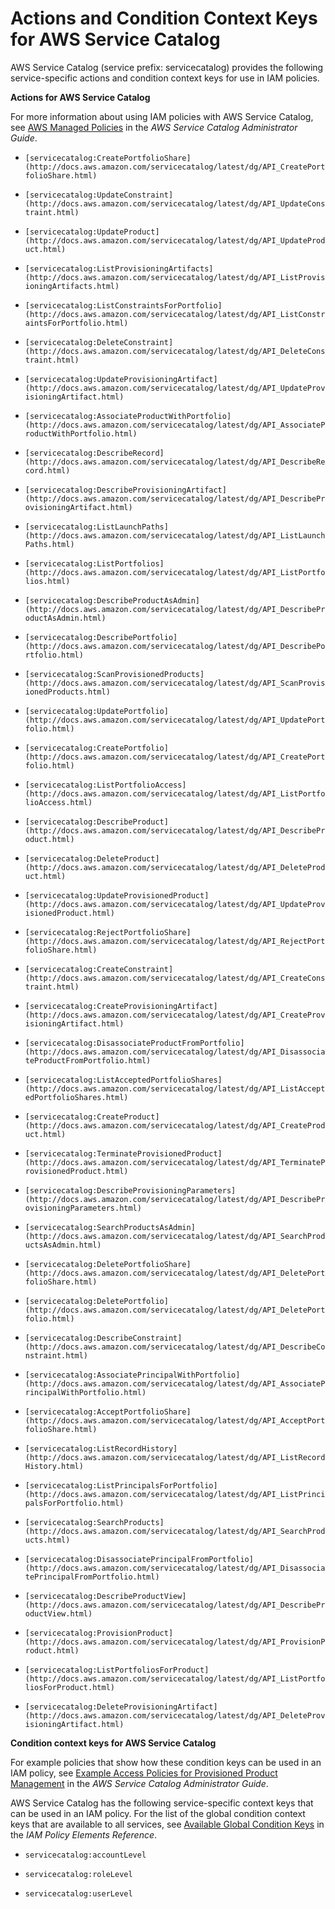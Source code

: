 # Actions and Condition Context Keys for AWS Service Catalog<a name="list_servicecatalog"></a>

AWS Service Catalog \(service prefix: servicecatalog\) provides the following service\-specific actions and condition context keys for use in IAM policies\.

**Actions for AWS Service Catalog**

For more information about using IAM policies with AWS Service Catalog, see [AWS Managed Policies](http://docs.aws.amazon.com/servicecatalog/latest/adminguide/permissions-managed-policies.html) in the *AWS Service Catalog Administrator Guide*\.

+ `[servicecatalog:CreatePortfolioShare](http://docs.aws.amazon.com/servicecatalog/latest/dg/API_CreatePortfolioShare.html)`

+ `[servicecatalog:UpdateConstraint](http://docs.aws.amazon.com/servicecatalog/latest/dg/API_UpdateConstraint.html)`

+ `[servicecatalog:UpdateProduct](http://docs.aws.amazon.com/servicecatalog/latest/dg/API_UpdateProduct.html)`

+ `[servicecatalog:ListProvisioningArtifacts](http://docs.aws.amazon.com/servicecatalog/latest/dg/API_ListProvisioningArtifacts.html)`

+ `[servicecatalog:ListConstraintsForPortfolio](http://docs.aws.amazon.com/servicecatalog/latest/dg/API_ListConstraintsForPortfolio.html)`

+ `[servicecatalog:DeleteConstraint](http://docs.aws.amazon.com/servicecatalog/latest/dg/API_DeleteConstraint.html)`

+ `[servicecatalog:UpdateProvisioningArtifact](http://docs.aws.amazon.com/servicecatalog/latest/dg/API_UpdateProvisioningArtifact.html)`

+ `[servicecatalog:AssociateProductWithPortfolio](http://docs.aws.amazon.com/servicecatalog/latest/dg/API_AssociateProductWithPortfolio.html)`

+ `[servicecatalog:DescribeRecord](http://docs.aws.amazon.com/servicecatalog/latest/dg/API_DescribeRecord.html)`

+ `[servicecatalog:DescribeProvisioningArtifact](http://docs.aws.amazon.com/servicecatalog/latest/dg/API_DescribeProvisioningArtifact.html)`

+ `[servicecatalog:ListLaunchPaths](http://docs.aws.amazon.com/servicecatalog/latest/dg/API_ListLaunchPaths.html)`

+ `[servicecatalog:ListPortfolios](http://docs.aws.amazon.com/servicecatalog/latest/dg/API_ListPortfolios.html)`

+ `[servicecatalog:DescribeProductAsAdmin](http://docs.aws.amazon.com/servicecatalog/latest/dg/API_DescribeProductAsAdmin.html)`

+ `[servicecatalog:DescribePortfolio](http://docs.aws.amazon.com/servicecatalog/latest/dg/API_DescribePortfolio.html)`

+ `[servicecatalog:ScanProvisionedProducts](http://docs.aws.amazon.com/servicecatalog/latest/dg/API_ScanProvisionedProducts.html)`

+ `[servicecatalog:UpdatePortfolio](http://docs.aws.amazon.com/servicecatalog/latest/dg/API_UpdatePortfolio.html)`

+ `[servicecatalog:CreatePortfolio](http://docs.aws.amazon.com/servicecatalog/latest/dg/API_CreatePortfolio.html)`

+ `[servicecatalog:ListPortfolioAccess](http://docs.aws.amazon.com/servicecatalog/latest/dg/API_ListPortfolioAccess.html)`

+ `[servicecatalog:DescribeProduct](http://docs.aws.amazon.com/servicecatalog/latest/dg/API_DescribeProduct.html)`

+ `[servicecatalog:DeleteProduct](http://docs.aws.amazon.com/servicecatalog/latest/dg/API_DeleteProduct.html)`

+ `[servicecatalog:UpdateProvisionedProduct](http://docs.aws.amazon.com/servicecatalog/latest/dg/API_UpdateProvisionedProduct.html)`

+ `[servicecatalog:RejectPortfolioShare](http://docs.aws.amazon.com/servicecatalog/latest/dg/API_RejectPortfolioShare.html)`

+ `[servicecatalog:CreateConstraint](http://docs.aws.amazon.com/servicecatalog/latest/dg/API_CreateConstraint.html)`

+ `[servicecatalog:CreateProvisioningArtifact](http://docs.aws.amazon.com/servicecatalog/latest/dg/API_CreateProvisioningArtifact.html)`

+ `[servicecatalog:DisassociateProductFromPortfolio](http://docs.aws.amazon.com/servicecatalog/latest/dg/API_DisassociateProductFromPortfolio.html)`

+ `[servicecatalog:ListAcceptedPortfolioShares](http://docs.aws.amazon.com/servicecatalog/latest/dg/API_ListAcceptedPortfolioShares.html)`

+ `[servicecatalog:CreateProduct](http://docs.aws.amazon.com/servicecatalog/latest/dg/API_CreateProduct.html)`

+ `[servicecatalog:TerminateProvisionedProduct](http://docs.aws.amazon.com/servicecatalog/latest/dg/API_TerminateProvisionedProduct.html)`

+ `[servicecatalog:DescribeProvisioningParameters](http://docs.aws.amazon.com/servicecatalog/latest/dg/API_DescribeProvisioningParameters.html)`

+ `[servicecatalog:SearchProductsAsAdmin](http://docs.aws.amazon.com/servicecatalog/latest/dg/API_SearchProductsAsAdmin.html)`

+ `[servicecatalog:DeletePortfolioShare](http://docs.aws.amazon.com/servicecatalog/latest/dg/API_DeletePortfolioShare.html)`

+ `[servicecatalog:DeletePortfolio](http://docs.aws.amazon.com/servicecatalog/latest/dg/API_DeletePortfolio.html)`

+ `[servicecatalog:DescribeConstraint](http://docs.aws.amazon.com/servicecatalog/latest/dg/API_DescribeConstraint.html)`

+ `[servicecatalog:AssociatePrincipalWithPortfolio](http://docs.aws.amazon.com/servicecatalog/latest/dg/API_AssociatePrincipalWithPortfolio.html)`

+ `[servicecatalog:AcceptPortfolioShare](http://docs.aws.amazon.com/servicecatalog/latest/dg/API_AcceptPortfolioShare.html)`

+ `[servicecatalog:ListRecordHistory](http://docs.aws.amazon.com/servicecatalog/latest/dg/API_ListRecordHistory.html)`

+ `[servicecatalog:ListPrincipalsForPortfolio](http://docs.aws.amazon.com/servicecatalog/latest/dg/API_ListPrincipalsForPortfolio.html)`

+ `[servicecatalog:SearchProducts](http://docs.aws.amazon.com/servicecatalog/latest/dg/API_SearchProducts.html)`

+ `[servicecatalog:DisassociatePrincipalFromPortfolio](http://docs.aws.amazon.com/servicecatalog/latest/dg/API_DisassociatePrincipalFromPortfolio.html)`

+ `[servicecatalog:DescribeProductView](http://docs.aws.amazon.com/servicecatalog/latest/dg/API_DescribeProductView.html)`

+ `[servicecatalog:ProvisionProduct](http://docs.aws.amazon.com/servicecatalog/latest/dg/API_ProvisionProduct.html)`

+ `[servicecatalog:ListPortfoliosForProduct](http://docs.aws.amazon.com/servicecatalog/latest/dg/API_ListPortfoliosForProduct.html)`

+ `[servicecatalog:DeleteProvisioningArtifact](http://docs.aws.amazon.com/servicecatalog/latest/dg/API_DeleteProvisioningArtifact.html)`

**Condition context keys for AWS Service Catalog**

For example policies that show how these condition keys can be used in an IAM policy, see [Example Access Policies for Provisioned Product Management](http://docs.aws.amazon.com/servicecatalog/latest/adminguide/permissions-examples.html) in the *AWS Service Catalog Administrator Guide*\.

AWS Service Catalog has the following service\-specific context keys that can be used in an IAM policy\. For the list of the global condition context keys that are available to all services, see [Available Global Condition Keys](reference_policies_condition-keys.md#AvailableKeys) in the *IAM Policy Elements Reference*\.

+ `servicecatalog:accountLevel`

+ `servicecatalog:roleLevel`

+ `servicecatalog:userLevel`
